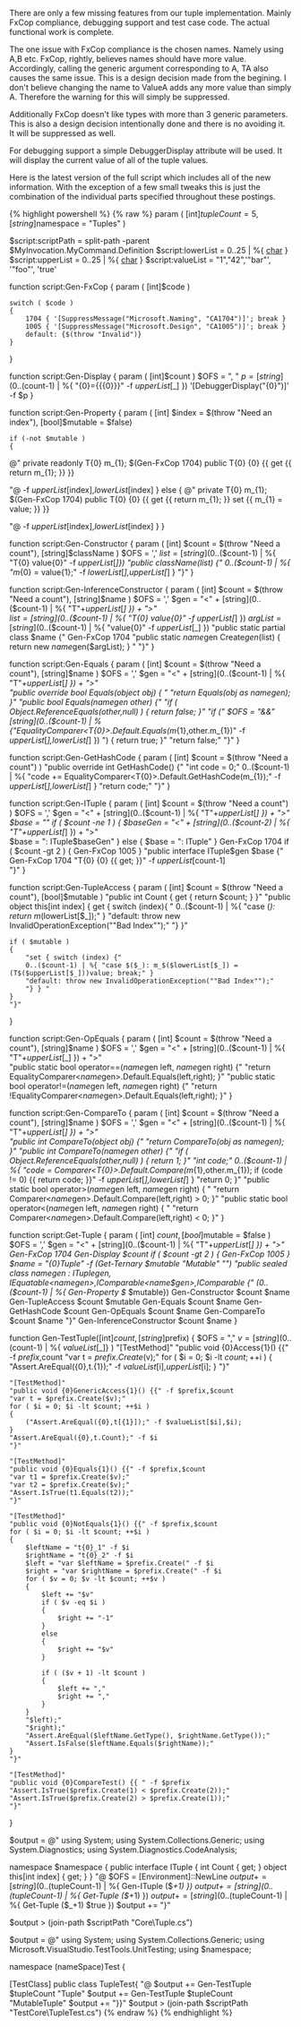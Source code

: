 There are only a few missing features from our tuple implementation.  Mainly FxCop compliance, debugging support and test case code.  The actual functional work is complete. 

The one issue with FxCop compliance is the chosen names.  Namely using A,B etc.  FxCop, rightly, believes names should have more value.  Accordingly, calling the generic argument corresponding to A, TA also causes the same issue.  This is a design decision made from the begining.  I don't believe changing the name to ValueA adds any more value than simply A.  Therefore the warning for this will simply be suppressed.

Additionally FxCop doesn't like types with more than 3 generic parameters.  This is also a design decision intentionally done and there is no avoiding it.  It will be suppressed as well. 

For debugging support a simple DebuggerDisplay attribute will be used.  It will display the current value of all of the tuple values. 

Here is the latest version of the full script which includes all of the new information.  With the exception of a few small tweaks this is just the combination of the individual parts specified throughout these postings.


{% highlight powershell %}
{% raw %}
param ( [int]$tupleCount = 5, 
        [string]$namespace = "Tuples" )

$script:scriptPath = split-path -parent $MyInvocation.MyCommand.Definition 
$script:lowerList = 0..25 | %{ [char]([int][char]'a'+$_) } 
$script:upperList = 0..25 | %{ [char]([int][char]'A'+$_) } 
$script:valueList = "1","42",'"bar"', '"foo"', 'true'

function script:Gen-FxCop 
{ 
    param ( [int]$code )

    switch ( $code ) 
    { 
        1704 { '[SuppressMessage("Microsoft.Naming", "CA1704")]'; break } 
        1005 { '[SuppressMessage("Microsoft.Design", "CA1005")]'; break } 
        default: {$(throw "Invalid")} 
    } 
}

function script:Gen-Display 
{ 
    param ( [int]$count ) 
    $OFS = ", " 
    $p = [string](0..($count-1) | %{ "{0}={{{0}}}" -f $upperList[$_] }) 
    '[DebuggerDisplay("{0}")]' -f $p 
}

function script:Gen-Property 
{ 
    param ( [int] $index  = $(throw "Need an index"), [bool]$mutable = $false)

    if (-not $mutable ) 
    { 
@" 
    private readonly T{0} m_{1}; 
    $(Gen-FxCop 1704) 
    public T{0} {0} {{ get {{ return m_{1}; }} }}

"@ -f $upperList[$index],$lowerList[$index] 
    } 
    else 
    { 
@" 
    private T{0} m_{1}; 
    $(Gen-FxCop 1704) 
    public T{0} {0} {{ get {{ return m_{1}; }} set {{ m_{1} = value; }} }}

"@ -f $upperList[$index],$lowerList[$index] 
    } 
}

function script:Gen-Constructor 
{ 
    param ( [int] $count = $(throw "Need a count"), [string]$className ) 
    $OFS = ',' 
    $list = [string](0..$($count-1) | %{ "T{0} value{0}" -f $upperList[$_]}) 
    "public $className($list) {" 
    0..($count-1) | %{ "m_{0} = value{1};" -f $lowerList[$_],$upperList[$_] } 
    "}" 
}

function script:Gen-InferenceConstructor 
{ 
    param ( [int] $count = $(throw "Need a count"), [string]$name ) 
    $OFS = ',' 
    $gen = "<" + [string](0..($count-1) | %{ "T"+$upperList[$_] }) + ">"     
    $list = [string](0..$($count-1) | %{ "T{0} value{0}" -f $upperList[$_] }) 
    $argList = [string](0..$($count-1) | %{ "value{0}" -f $upperList[$_] }) 
    "public static partial class $name {" 
    Gen-FxCop 1704 
    "public static $name$gen Create$gen($list) { return new $name$gen($argList); } " 
    "}" 
}

function script:Gen-Equals 
{ 
    param ( [int] $count = $(throw "Need a count"), [string]$name ) 
    $OFS = ',' 
    $gen = "<" + [string](0..($count-1) | %{ "T"+$upperList[$_] }) + ">"     
    "public override bool Equals(object obj) { " 
    "return Equals(obj as $name$gen); }" 
    "public bool Equals($name$gen other) {" 
    "if ( Object.ReferenceEquals(other,null) ) { return false; }" 
    "if (" 
    $OFS = "&&" 
    [string](0..($count-1) | %{"EqualityComparer<T{0}>.Default.Equals(m_{1},other.m_{1})" -f $upperList[$_],$lowerList[$_] }) 
    ") { return true; }" 
    "return false;" 
    "}" 
}

function script:Gen-GetHashCode 
{ 
    param ( [int] $count = $(throw "Need a count") ) 
    "public override int GetHashCode() {" 
    "int code = 0;" 
    0..($count-1) | %{ "code += EqualityComparer<T{0}>.Default.GetHashCode(m_{1});" -f $upperList[$_],$lowerList[$_] } 
    "return code;" 
    "}" 
}

function script:Gen-ITuple 
{ 
    param ( [int] $count = $(throw "Need a count") ) 
    $OFS = ',' 
    $gen = "<" + [string](0..($count-1) | %{ "T"+$upperList[$_] }) + ">"     
    $base = "" 
    if ( $count -ne 1 ) 
    { 
        $baseGen = "<" + [string](0..($count-2) | %{ "T"+$upperList[$_] }) + ">"     
        $base = ": ITuple$baseGen" 
    } 
    else 
    { 
        $base = ": ITuple" 
    } 
    Gen-FxCop 1704 
    if ( $count -gt 2 ) { Gen-FxCop 1005 } 
    "public interface ITuple$gen $base {" 
    Gen-FxCop 1704 
    "T{0} {0} {{ get; }}" -f $upperList[$count-1]  
    "}" 
}

function script:Gen-TupleAccess 
{ 
    param ( [int] $count = $(throw "Need a count"), [bool]$mutable ) 
    "public int Count { get { return $count; } }" 
    "public object this[int index] { get { switch (index){ " 
    0..($count-1) | %{ "case $($_): return m_$($lowerList[$_]);" } 
    "default: throw new InvalidOperationException(""Bad Index"");" 
    "} }"

    if ( $mutable ) 
    { 
        "set { switch (index) {" 
        0..($count-1) | %{ "case $($_): m_$($lowerList[$_]) = (T$($upperList[$_]))value; break;" } 
        "default: throw new InvalidOperationException(""Bad Index"");" 
        "} } " 
    } 
    "}" 
}

function script:Gen-OpEquals 
{ 
    param ( [int] $count = $(throw "Need a count"), [string]$name ) 
    $OFS = ',' 
    $gen = "<" + [string](0..($count-1) | %{ "T"+$upperList[$_] }) + ">"     
    "public static bool operator==($name$gen left, $name$gen right) {" 
    "return EqualityComparer<$name$gen>.Default.Equals(left,right); }" 
    "public static bool operator!=($name$gen left, $name$gen right) {" 
    "return !EqualityComparer<$name$gen>.Default.Equals(left,right); }" 
}

function script:Gen-CompareTo 
{ 
    param ( [int] $count = $(throw "Need a count"), [string]$name ) 
    $OFS = ',' 
    $gen = "<" + [string](0..($count-1) | %{ "T"+$upperList[$_] }) + ">"     
    "public int CompareTo(object obj) {" 
    "return CompareTo(obj as $name$gen); }" 
    "public int CompareTo($name$gen other) {" 
    "if ( Object.ReferenceEquals(other,null) ) { return 1; }" 
    "int code;" 
    0..($count-1) | 
        %{ "code = Comparer<T{0}>.Default.Compare(m_{1},other.m_{1}); if (code != 0) {{ return code; }}" -f $upperList[$_],$lowerList[$_] } 
    "return 0; }" 
    "public static bool operator>($name$gen left, $name$gen right) { " 
    "return Comparer<$name$gen>.Default.Compare(left,right) > 0; }" 
    "public static bool operator<($name$gen left, $name$gen right) { " 
    "return Comparer<$name$gen>.Default.Compare(left,right) < 0; }" 
}

function script:Get-Tuple 
{ 
    param ( [int] $count, [bool]$mutable = $false ) 
    $OFS = ',' 
    $gen = "<" + [string](0..($count-1) | %{ "T"+$upperList[$_] }) + ">"     
    Gen-FxCop 1704 
    Gen-Display $count 
    if ( $count -gt 2 ) { Gen-FxCop 1005 } 
    $name = "{0}Tuple" -f (Get-Ternary $mutable "Mutable" "") 
    "public sealed class $name$gen : ITuple$gen,IEquatable<$name$gen>, IComparable<$name$gen>,IComparable {" 
    (0..($count-1) | %{ Gen-Property $_ $mutable}) 
    Gen-Constructor $count $name 
    Gen-TupleAccess $count $mutable 
    Gen-Equals $count $name 
    Gen-GetHashCode $count 
    Gen-OpEquals $count $name 
    Gen-CompareTo $count $name 
    "}" 
    Gen-InferenceConstructor $count $name 
}

function Gen-TestTuple([int]$count, [string]$prefix) 
{ 
    $OFS = "," 
    $v = [string](0..($count-1) | %{ $valueList[$_]} ) 
    "[TestMethod]" 
    "public void {0}Access{1}() {{" -f $prefix,$count 
    "var t = $prefix.Create($v);" 
    for ( $i = 0; $i -lt $count; ++$i ) 
    { 
        "Assert.AreEqual({0},t.{1});" -f $valueList[$i],$upperList[$i]; 
    } 
    "}"

    "[TestMethod]" 
    "public void {0}GenericAccess{1}() {{" -f $prefix,$count 
    "var t = $prefix.Create($v);" 
    for ( $i = 0; $i -lt $count; ++$i ) 
    { 
        ("Assert.AreEqual({0},t[{1}]);" -f $valueList[$i],$i); 
    } 
    "Assert.AreEqual({0},t.Count);" -f $i 
    "}"

    "[TestMethod]" 
    "public void {0}Equals{1}() {{" -f $prefix,$count 
    "var t1 = $prefix.Create($v);" 
    "var t2 = $prefix.Create($v);" 
    "Assert.IsTrue(t1.Equals(t2));" 
    "}"

    "[TestMethod]" 
    "public void {0}NotEquals{1}() {{" -f $prefix,$count 
    for ( $i = 0; $i -lt $count; ++$i ) 
    { 
        $leftName = "t{0}_1" -f $i 
        $rightName = "t{0}_2" -f $i 
        $left = "var $leftName = $prefix.Create(" -f $i 
        $right = "var $rightName = $prefix.Create(" -f $i 
        for ( $v = 0; $v -lt $count; ++$v ) 
        { 
            $left += "$v" 
            if ( $v -eq $i ) 
            { 
                $right += "-1" 
            } 
            else 
            { 
                $right += "$v" 
            }

            if ( ($v + 1) -lt $count ) 
            { 
                $left += "," 
                $right += "," 
            } 
        } 
        "$left);" 
        "$right);" 
        "Assert.AreEqual($leftName.GetType(), $rightName.GetType());" 
        "Assert.IsFalse($leftName.Equals($rightName));" 
    } 
    "}"

    "[TestMethod]" 
    "public void {0}CompareTest() {{ " -f $prefix 
    "Assert.IsTrue($prefix.Create(1) < $prefix.Create(2));" 
    "Assert.IsTrue($prefix.Create(2) > $prefix.Create(1));" 
    "}" 
}

$output = 
@" 
using System; 
using System.Collections.Generic; 
using System.Diagnostics; 
using System.Diagnostics.CodeAnalysis;

namespace $namespace { 
public interface ITuple { 
    int Count { get; } 
    object this[int index] { get; } 
} 
"@ 
$OFS = [Environment]::NewLine 
$output += [string](0..($tupleCount-1) | %{ Gen-ITuple ($_+1) }) 
$output += [string](0..($tupleCount-1) | %{ Get-Tuple ($_+1) }) 
$output += [string](0..($tupleCount-1) | %{ Get-Tuple ($_+1) $true }) 
$output += "}"

$output > (join-path $scriptPath "Core\Tuple.cs")

$output = 
@" 
using System; 
using System.Collections.Generic; 
using Microsoft.VisualStudio.TestTools.UnitTesting; 
using $namespace;

namespace $($nameSpace)Test {

[TestClass] 
public class TupleTest{ 
"@ 
$output += Gen-TestTuple $tupleCount "Tuple" 
$output += Gen-TestTuple $tupleCount "MutableTuple" 
$output += "}}" 
$output > (join-path $scriptPath "TestCore\TupleTest.cs")
{% endraw %}
{% endhighlight %}
